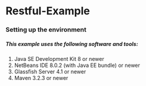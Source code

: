 # Restful-Example
### Setting up the environment

##### This example uses the following software and tools:

1. Java SE Development Kit 8 or newer
2. NetBeans IDE 8.0.2 (with Java EE bundle) or newer
3. Glassfish Server 4.1 or newer
4. Maven 3.2.3 or newer
